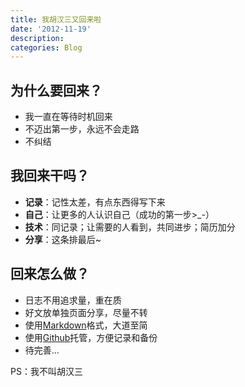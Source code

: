 ```yaml
---
title: 我胡汉三又回来啦
date: '2012-11-19'
description:
categories: Blog
---
```

为什么要回来？
------------

- 我一直在等待时机回来
- 不迈出第一步，永远不会走路
- 不纠结

我回来干吗？
----------

- **记录**：记性太差，有点东西得写下来
- **自己**：让更多的人认识自己（成功的第一步>_-）
- **技术**：同记录；让需要的人看到，共同进步；简历加分
- **分享**：这条排最后~

回来怎么做？
----------

- 日志不用追求量，重在质
- 好文放单独页面分享，尽量不转
- 使用[Markdown](http://daringfireball.net/projects/markdown/ "Markdown")格式，大道至简
- 使用[Github](https://github.com/ "Github")托管，方便记录和备份
- 待完善...

PS：我不叫胡汉三